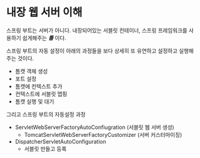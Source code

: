 내장 웹 서버 이해
================
스프링 부트는 서버가 아니다. 내장되어있는 서블릿 컨테이너, 스프링 프레임워크를 사용하기 쉽게해주는 _**툴**_ 이다.

스프링 부트의 자동 설정이 아래의 과정들을 보다 상세히 또 유연하고 설정하고 실행해주는 것이다.
* 톰캣 객체 생성
* 포트 설정
* 톰캣에 컨텍스트 추가
* 컨텍스트에 서블릿 맵핑
* 톰캣 실행 및 대기

그리고 스프링 부트의 자동설정 과정
* ServletWebServerFactoryAutoConfiugration (서블릿 웹 서버 생성)
  - TomcatServletWebServerFactoryCustomizer (서버 커스터마이징)
* DispatcherServletAutoConfiguration
  - 서블릿 만들고 등록



